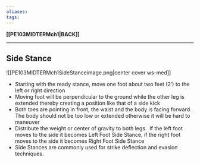 ```yaml
---
aliases:
tags:
---
```

**[[PE103MIDTERMch1|BACK]]**

---
## Side Stance
![[PE103MIDTERMch1SideStanceimage.png|center cover ws-med]]

- Starting with the ready stance, move one foot about two feet (2’) to the left or right direction
- Moving foot will be perpendicular to the ground while the other leg is extended thereby creating a position like that of a side kick
- Both toes are pointing in front, the waist and the body is facing forward.  The body should not be too low or extended otherwise it will be hard to maneuver
- Distribute the weight or center of gravity to both legs.  If the left foot moves to the side it becomes Left Foot Side Stance, if the right foot moves to the side it becomes Right Foot Side Stance
- Side Stances are commonly used for strike deflection and evasion techniques.